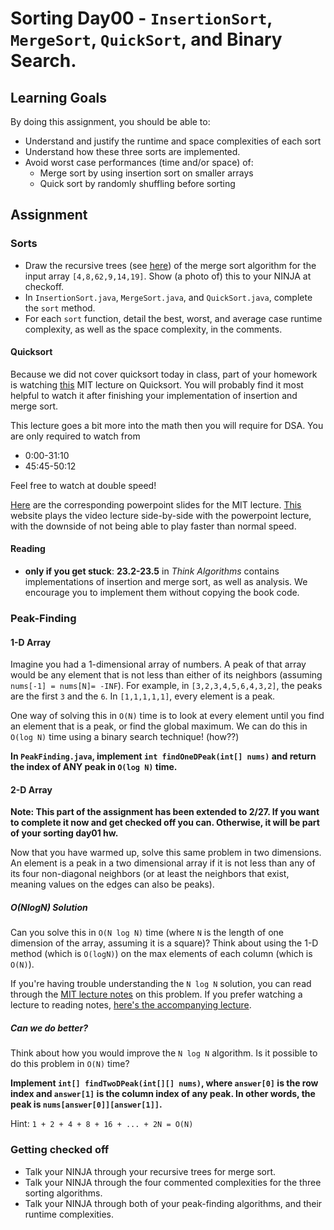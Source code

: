 # Sorting Day00 - `InsertionSort`, `MergeSort`, `QuickSort`, and Binary Search.

## Learning Goals

By doing this assignment, you should be able to:

* Understand and justify the runtime and space complexities of each sort
* Understand how these three sorts are implemented.
* Avoid worst case performances (time and/or space) of:
  * Merge sort by using insertion sort on smaller arrays
  * Quick sort by randomly shuffling before sorting
  
## Assignment

### Sorts

- Draw the recursive trees (see [here](https://docs.google.com/presentation/d/1mNRb1tx3ibY2FjKkcXqJvjfDnT0vkxfYKEf38HrU26Y/edit?usp=sharing)) of the merge sort algorithm for the input array `[4,8,62,9,14,19]`. Show (a photo of) this to your NINJA at checkoff.
- In `InsertionSort.java`, `MergeSort.java`, and `QuickSort.java`, complete the `sort` method.
- For each `sort` function, detail the best, worst, and average case runtime complexity, as well as the space complexity, in the comments.

#### Quicksort

Because we did not cover quicksort today in class, part of your homework is watching [this](https://www.youtube.com/watch?v=852wJdsgl2I) MIT lecture on Quicksort. You will probably find it most helpful to watch it after finishing your implementation of insertion and merge sort.

This lecture goes a bit more into the math then you will require for DSA. You are only required to watch from

- 0:00-31:10
- 45:45-50:12

Feel free to watch at double speed!

[Here](https://drive.google.com/open?id=0B_K4P69ad_l_RDY2U3VZUkpTY3M) are the corresponding powerpoint slides for the MIT lecture. [This](http://videolectures.net/mit6046jf05_leiserson_lec04/) website plays the video lecture side-by-side with the powerpoint lecture, with the downside of not being able to play faster than normal speed.

#### Reading

- **only if you get stuck**: **23.2-23.5** in *Think Algorithms* contains implementations of insertion and merge sort, as well as analysis. We encourage you to implement them without copying the book code.

### Peak-Finding

#### 1-D Array

Imagine you had a 1-dimensional array of numbers. A peak of that array would be any element that is not less than either of its neighbors (assuming `nums[-1] = nums[N]= -INF`). For example, in `[3,2,3,4,5,6,4,3,2]`, the peaks are the first `3` and the `6`. In `[1,1,1,1,1]`, every element is a peak.
  
One way of solving this in `O(N)` time is to look at every element until you find an element that is a peak, or find the global maximum. We can do this in `O(log N)` time using a binary search technique! (how??)
 
**In `PeakFinding.java`, implement `int findOneDPeak(int[] nums)` and return the index of ANY peak in `O(log N)` time.**

#### 2-D Array

**Note: This part of the assignment has been extended to 2/27. If you want to complete it now and get checked off you can. Otherwise, it will be part of your sorting day01 hw.**

Now that you have warmed up, solve this same problem in two dimensions. An element is a peak in a two dimensional array if it is not less than any of its four non-diagonal neighbors (or at least the neighbors that exist, meaning values on the edges can also be peaks).

##### O(NlogN) Solution

Can you solve this in `O(N log N)` time (where `N` is the length of one dimension of the array, assuming it is a square)? Think about using the 1-D method (which is `O(logN)`) on the max elements of each column (which is `O(N)`).

If you're having trouble understanding the `N log N` solution, you can read through the [MIT lecture notes](https://drive.google.com/open?id=0B6e9zByuhpVPeHFNRU9DRkNVclU) on this problem. If you prefer watching a lecture to reading notes, [here's the accompanying lecture](https://youtu.be/HtSuA80QTyo?t=15m26s).

##### Can we do better?

Think about how you would improve the `N log N` algorithm. Is it possible to do this problem in `O(N)` time?

**Implement `int[] findTwoDPeak(int[][] nums)`, where `answer[0]` is the row index and `answer[1]` is the column index of any peak. In other words, the peak is `nums[answer[0]][answer[1]]`.**

Hint: `1 + 2 + 4 + 8 + 16 + ... + 2N = O(N)`

### Getting checked off

- Talk your NINJA through your recursive trees for merge sort.
- Talk your NINJA through the four commented complexities for the three sorting algorithms.
- Talk your NINJA through both of your peak-finding algorithms, and their runtime complexities.

